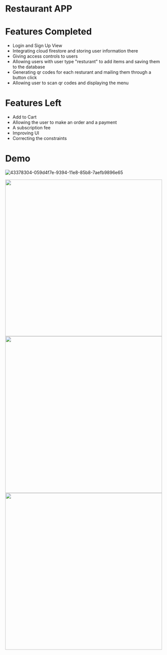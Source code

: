 # Restaurant APP


# Features Completed
- Login and Sign Up View
- Integrating cloud firestore and storing user information there
- Giving access controls to users
- Allowing users with user type "resturant" to add items and saving them to the database
- Generating qr codes for each resturant and mailing them through a button click
- Allowing user to scan qr codes and displaying the menu


# Features Left
- Add to Cart
- Allowing the user to make an order and a payment
- A subscription fee
- Improving UI
- Correcting the constraints

# Demo

![43378304-059d4f7e-9394-11e8-85b8-7aefb9896e65](https://user-images.githubusercontent.com/49186141/103502969-06788a00-4ea7-11eb-9acd-23108f9e7da5.gif)

<img src="https://user-images.githubusercontent.com/49186141/103506254-632c7280-4eb0-11eb-9e9f-f5af5516fe4e.png" width="500" height="500">

<img src="https://user-images.githubusercontent.com/49186141/103506268-6d4e7100-4eb0-11eb-94f0-0824190d3525.png" width="500" height="500">

<img src="https://user-images.githubusercontent.com/49186141/103506284-73dce880-4eb0-11eb-9ac0-264e1563417e.png" width="500" height="500">


